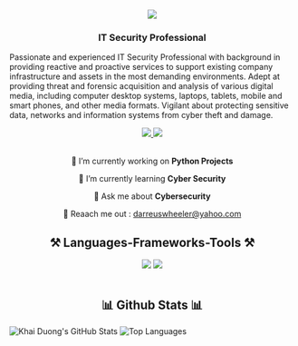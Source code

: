 <h1 align="center">
    <img src="https://readme-typing-svg.herokuapp.com/?font=Righteous&size=35&center=true&vCenter=true&width=500&height=70&duration=4000&lines=Hi+There!+👋;+I'm+Darreus+Wheeler!;" />
</h1>
<h3 align="center">IT Security Professional </h3>

Passionate and experienced IT Security Professional with background in providing reactive and proactive services to support existing company infrastructure and assets in the most demanding environments. Adept at providing threat and forensic acquisition and analysis of various digital media, including computer desktop systems, laptops, tablets, mobile and smart phones, and other media formats. Vigilant about protecting sensitive data, networks and information systems from cyber theft and damage.

<div align="center"> 
  <a href="darreuswheeler@yahoo.com" target="_blank">
    <img src="https://img.shields.io/badge/Gmail-D14836?style=for-the-badge&logo=gmail&logoColor=white" target="_blank" />
  </a> 
  <a href="#" target="_blank">
    <img src="https://img.shields.io/badge/LinkedIn-0077B5?style=for-the-badge&logo=linkedin&logoColor=white" target="_blank" />
  </a>
</div>

<br> 

<div align="center">
 
 🔭 I’m currently working on **Python Projects**
 
 🌱 I’m currently learning **Cyber Security**

💬 Ask me about **Cybersecurity**

📧 Reaach me out : darreuswheeler@yahoo.com

 </div>

<h2 align="center">⚒️ Languages-Frameworks-Tools ⚒️</h2>
<div align="center">
    <img src="https://skillicons.dev/icons?i=html,css,vscode,github" />
    <img src="https://skillicons.dev/icons?i=python,mysql" /><br>
</div>

<br/>

<h2 align="center">📊 Github Stats 📊</h2>

![Khai Duong's GitHub Stats](https://github-readme-stats.vercel.app/api?username=darwindeveloper901&show_icons=true&theme=radical)
![Top Languages](https://github-readme-stats.vercel.app/api/top-langs/?username=darwindeveloper901&show_icons=true&theme=radical)
